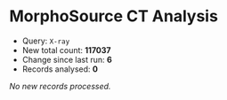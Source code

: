 # MorphoSource CT Analysis

* Query: `X-ray`
* New total count: **117037**
* Change since last run: **6**
* Records analysed: **0**

_No new records processed._